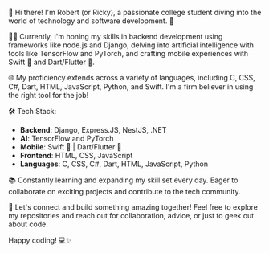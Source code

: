 👋 Hi there! I'm Robert (or Ricky), a passionate college student diving into the world of technology and software development. 🚀

👨‍💻 Currently, I'm honing my skills in backend development using frameworks like node.js and Django, delving into artificial intelligence with tools like TensorFlow and PyTorch, and crafting mobile experiences with Swift 📱 and Dart/Flutter 🚀.

🌐 My proficiency extends across a variety of languages, including C, CSS, C#, Dart, HTML, JavaScript, Python, and Swift. I'm a firm believer in using the right tool for the job!

🛠️ Tech Stack:
- **Backend**: Django, Express.JS, NestJS, .NET
- **AI**: TensorFlow and PyTorch
- **Mobile**: Swift 📱 | Dart/Flutter 🚀
- **Frontend**: HTML, CSS, JavaScript
- **Languages**: C, CSS, C#, Dart, HTML, JavaScript, Python

📚 Constantly learning and expanding my skill set every day. Eager to collaborate on exciting projects and contribute to the tech community.

🤝 Let's connect and build something amazing together! Feel free to explore my repositories and reach out for collaboration, advice, or just to geek out about code.

Happy coding! 💻✨
